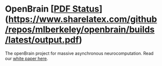 # OpenBrain [[PDF Status](https://www.sharelatex.com/github/repos/mlberkeley/openbrain/builds/latest/badge.svg)](https://www.sharelatex.com/github/repos/mlberkeley/openbrain/builds/latest/output.pdf)
The openBrain project for massive asynchronous neurocomputation. 
Read our [white paper here](https://www.sharelatex.com/github/repos/mlberkeley/openbrain/builds/latest/output.pdf). 
